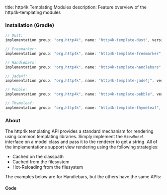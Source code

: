 title: http4k Templating Modules
description: Feature overview of the http4k-templating modules

### Installation (Gradle)

```groovy
// Dust: 
implementation group: "org.http4k", name: "http4k-template-dust", version: "4.16.0.0"

// Freemarker: 
implementation group: "org.http4k", name: "http4k-template-freemarker", version: "4.16.0.0"

// Handlebars: 
implementation group: "org.http4k", name: "http4k-template-handlebars", version: "4.16.0.0"

// Jade4j: 
implementation group: "org.http4k", name: "http4k-template-jade4j", version: "4.16.0.0"

// Pebble: 
implementation group: "org.http4k", name: "http4k-template-pebble", version: "4.16.0.0"

// Thymeleaf: 
implementation group: "org.http4k", name: "http4k-template-thymeleaf", version: "4.16.0.0"
```

### About
The http4k templating API provides a standard mechanism for rendering using common templating libraries. Simply implement the `ViewModel` interface on a model class and pass it to the renderer to get a string. All of the implementations support view rendering using the following strategies:

* Cached on the classpath
* Cached from the filesystem
* Hot-Reloading from the filesystem

The examples below are for Handlebars, but the others have the same APIs:

#### Code  [<img class="octocat"/>](https://github.com/http4k/http4k/blob/master/src/docs/guide/reference/templating/example.kt)

<script src="https://gist-it.appspot.com/https://github.com/http4k/http4k/blob/master/src/docs/guide/reference/templating/example.kt"></script>

[http4k]: https://http4k.org
